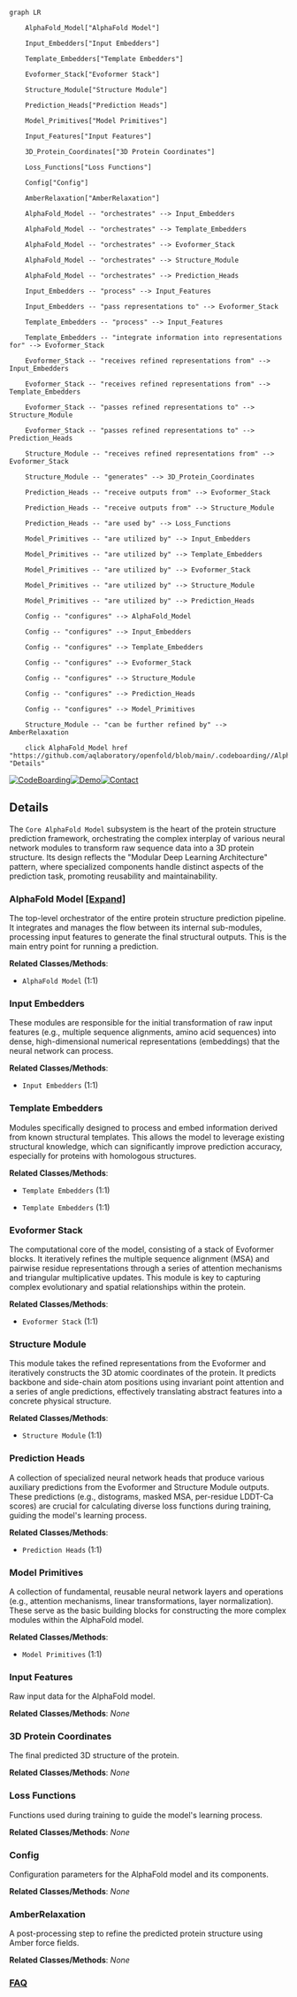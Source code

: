 ```mermaid

graph LR

    AlphaFold_Model["AlphaFold Model"]

    Input_Embedders["Input Embedders"]

    Template_Embedders["Template Embedders"]

    Evoformer_Stack["Evoformer Stack"]

    Structure_Module["Structure Module"]

    Prediction_Heads["Prediction Heads"]

    Model_Primitives["Model Primitives"]

    Input_Features["Input Features"]

    3D_Protein_Coordinates["3D Protein Coordinates"]

    Loss_Functions["Loss Functions"]

    Config["Config"]

    AmberRelaxation["AmberRelaxation"]

    AlphaFold_Model -- "orchestrates" --> Input_Embedders

    AlphaFold_Model -- "orchestrates" --> Template_Embedders

    AlphaFold_Model -- "orchestrates" --> Evoformer_Stack

    AlphaFold_Model -- "orchestrates" --> Structure_Module

    AlphaFold_Model -- "orchestrates" --> Prediction_Heads

    Input_Embedders -- "process" --> Input_Features

    Input_Embedders -- "pass representations to" --> Evoformer_Stack

    Template_Embedders -- "process" --> Input_Features

    Template_Embedders -- "integrate information into representations for" --> Evoformer_Stack

    Evoformer_Stack -- "receives refined representations from" --> Input_Embedders

    Evoformer_Stack -- "receives refined representations from" --> Template_Embedders

    Evoformer_Stack -- "passes refined representations to" --> Structure_Module

    Evoformer_Stack -- "passes refined representations to" --> Prediction_Heads

    Structure_Module -- "receives refined representations from" --> Evoformer_Stack

    Structure_Module -- "generates" --> 3D_Protein_Coordinates

    Prediction_Heads -- "receive outputs from" --> Evoformer_Stack

    Prediction_Heads -- "receive outputs from" --> Structure_Module

    Prediction_Heads -- "are used by" --> Loss_Functions

    Model_Primitives -- "are utilized by" --> Input_Embedders

    Model_Primitives -- "are utilized by" --> Template_Embedders

    Model_Primitives -- "are utilized by" --> Evoformer_Stack

    Model_Primitives -- "are utilized by" --> Structure_Module

    Model_Primitives -- "are utilized by" --> Prediction_Heads

    Config -- "configures" --> AlphaFold_Model

    Config -- "configures" --> Input_Embedders

    Config -- "configures" --> Template_Embedders

    Config -- "configures" --> Evoformer_Stack

    Config -- "configures" --> Structure_Module

    Config -- "configures" --> Prediction_Heads

    Config -- "configures" --> Model_Primitives

    Structure_Module -- "can be further refined by" --> AmberRelaxation

    click AlphaFold_Model href "https://github.com/aqlaboratory/openfold/blob/main/.codeboarding//AlphaFold_Model.md" "Details"

```



[![CodeBoarding](https://img.shields.io/badge/Generated%20by-CodeBoarding-9cf?style=flat-square)](https://github.com/CodeBoarding/GeneratedOnBoardings)[![Demo](https://img.shields.io/badge/Try%20our-Demo-blue?style=flat-square)](https://www.codeboarding.org/demo)[![Contact](https://img.shields.io/badge/Contact%20us%20-%20contact@codeboarding.org-lightgrey?style=flat-square)](mailto:contact@codeboarding.org)



## Details



The `Core AlphaFold Model` subsystem is the heart of the protein structure prediction framework, orchestrating the complex interplay of various neural network modules to transform raw sequence data into a 3D protein structure. Its design reflects the "Modular Deep Learning Architecture" pattern, where specialized components handle distinct aspects of the prediction task, promoting reusability and maintainability.



### AlphaFold Model [[Expand]](./AlphaFold_Model.md)

The top-level orchestrator of the entire protein structure prediction pipeline. It integrates and manages the flow between its internal sub-modules, processing input features to generate the final structural outputs. This is the main entry point for running a prediction.





**Related Classes/Methods**:



- `AlphaFold Model` (1:1)





### Input Embedders

These modules are responsible for the initial transformation of raw input features (e.g., multiple sequence alignments, amino acid sequences) into dense, high-dimensional numerical representations (embeddings) that the neural network can process.





**Related Classes/Methods**:



- `Input Embedders` (1:1)





### Template Embedders

Modules specifically designed to process and embed information derived from known structural templates. This allows the model to leverage existing structural knowledge, which can significantly improve prediction accuracy, especially for proteins with homologous structures.





**Related Classes/Methods**:



- `Template Embedders` (1:1)

- `Template Embedders` (1:1)





### Evoformer Stack

The computational core of the model, consisting of a stack of Evoformer blocks. It iteratively refines the multiple sequence alignment (MSA) and pairwise residue representations through a series of attention mechanisms and triangular multiplicative updates. This module is key to capturing complex evolutionary and spatial relationships within the protein.





**Related Classes/Methods**:



- `Evoformer Stack` (1:1)





### Structure Module

This module takes the refined representations from the Evoformer and iteratively constructs the 3D atomic coordinates of the protein. It predicts backbone and side-chain atom positions using invariant point attention and a series of angle predictions, effectively translating abstract features into a concrete physical structure.





**Related Classes/Methods**:



- `Structure Module` (1:1)





### Prediction Heads

A collection of specialized neural network heads that produce various auxiliary predictions from the Evoformer and Structure Module outputs. These predictions (e.g., distograms, masked MSA, per-residue LDDT-Ca scores) are crucial for calculating diverse loss functions during training, guiding the model's learning process.





**Related Classes/Methods**:



- `Prediction Heads` (1:1)





### Model Primitives

A collection of fundamental, reusable neural network layers and operations (e.g., attention mechanisms, linear transformations, layer normalization). These serve as the basic building blocks for constructing the more complex modules within the AlphaFold model.





**Related Classes/Methods**:



- `Model Primitives` (1:1)





### Input Features

Raw input data for the AlphaFold model.





**Related Classes/Methods**: _None_



### 3D Protein Coordinates

The final predicted 3D structure of the protein.





**Related Classes/Methods**: _None_



### Loss Functions

Functions used during training to guide the model's learning process.





**Related Classes/Methods**: _None_



### Config

Configuration parameters for the AlphaFold model and its components.





**Related Classes/Methods**: _None_



### AmberRelaxation

A post-processing step to refine the predicted protein structure using Amber force fields.





**Related Classes/Methods**: _None_







### [FAQ](https://github.com/CodeBoarding/GeneratedOnBoardings/tree/main?tab=readme-ov-file#faq)